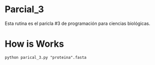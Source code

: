 # Parcial_3

Esta rutina es el paricla #3 de programación para ciencias biológicas.

# How is Works 

    python parical_3.py "proteina".fasta  
